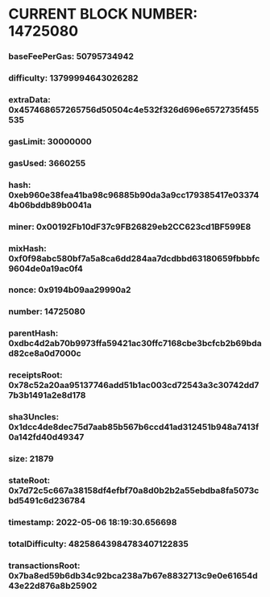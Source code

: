# CURRENT BLOCK NUMBER: 14725080

### baseFeePerGas: 50795734942
### difficulty: 13799994643026282
### extraData: 0x457468657265756d50504c4e532f326d696e6572735f455535
### gasLimit: 30000000
### gasUsed: 3660255
### hash: 0xeb960e38fea41ba98c96885b90da3a9cc179385417e033744b06bddb89b0041a
### miner: 0x00192Fb10dF37c9FB26829eb2CC623cd1BF599E8
### mixHash: 0xf0f98abc580bf7a5a8ca6dd284aa7dcdbbd63180659fbbbfc9604de0a19ac0f4
### nonce: 0x9194b09aa29990a2
### number: 14725080
### parentHash: 0xdbc4d2ab70b9973ffa59421ac30ffc7168cbe3bcfcb2b69bdad82ce8a0d7000c
### receiptsRoot: 0x78c52a20aa95137746add51b1ac003cd72543a3c30742dd77b3b1491a2e8d178
### sha3Uncles: 0x1dcc4de8dec75d7aab85b567b6ccd41ad312451b948a7413f0a142fd40d49347
### size: 21879
### stateRoot: 0x7d72c5c667a38158df4efbf70a8d0b2b2a55ebdba8fa5073cbd5491c6d236784
### timestamp: 2022-05-06 18:19:30.656698
### totalDifficulty: 48258643984783407122835
### transactionsRoot: 0x7ba8ed59b6db34c92bca238a7b67e8832713c9e0e61654d43e22d876a8b25902

